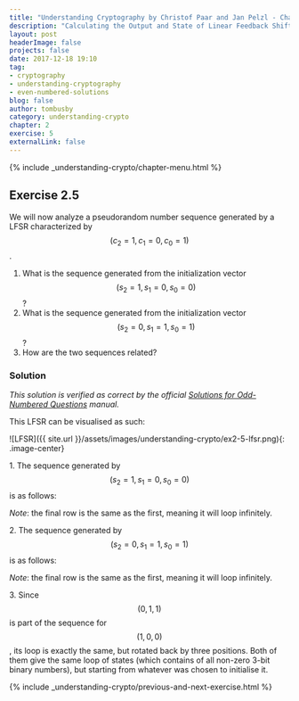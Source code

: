 ```yaml
---
title: "Understanding Cryptography by Christof Paar and Jan Pelzl - Chapter 2 Solutions - Ex2.5"
description: "Calculating the Output and State of Linear Feedback Shift Registers (LFSRs)"
layout: post
headerImage: false
projects: false
date: 2017-12-18 19:10
tag:
- cryptography
- understanding-cryptography
- even-numbered-solutions
blog: false
author: tombusby
category: understanding-crypto
chapter: 2
exercise: 5
externalLink: false
---
```


{% include _understanding-crypto/chapter-menu.html %}

## Exercise 2.5

We will now analyze a pseudorandom number sequence generated by a LFSR characterized by $$ (c_2 = 1, c_1 = 0, c_0 = 1) $$.

1. What is the sequence generated from the initialization vector $$ (s_2 = 1, s_1 = 0, s_0 = 0) $$?
2. What is the sequence generated from the initialization vector $$ (s_2 = 0, s_1 = 1, s_0 = 1) $$?
3. How are the two sequences related?

### Solution

*This solution is verified as correct by the official [Solutions for Odd-Numbered Questions](http://wiki.crypto.rub.de/Buch/en/download/Understanding_Cryptography_Odd_Solutions.pdf) manual.*

This LFSR can be visualised as such:

![LFSR]({{ site.url }}/assets/images/understanding-crypto/ex2-5-lfsr.png){: .image-center}

1\. The sequence generated by $$ (s_2 = 1, s_1 = 0, s_0 = 0) $$ is as follows:

<div style="text-align: center;">
<script type="math/tex">
\begin{array}{c c c|c}
s_2 & s_1 & s_0 & \text{Output} \\ \hline
1 & 0 & 0 & 0 \\
1 & 1 & 0 & 0 \\
1 & 1 & 1 & 1 \\
0 & 1 & 1 & 1 \\
1 & 0 & 1 & 1 \\
0 & 1 & 0 & 0 \\
0 & 0 & 1 & 1 \\ \hline
1 & 0 & 0 & 0
\end{array}
</script>
</div>

*Note*: the final row is the same as the first, meaning it will loop infinitely.

2\. The sequence generated by $$ (s_2 = 0, s_1 = 1, s_0 = 1) $$ is as follows:

<div style="text-align: center;">
<script type="math/tex">
\begin{array}{c c c|c}
s_2 & s_1 & s_0 & \text{Output} \\ \hline
0 & 1 & 1 & 1 \\
1 & 0 & 1 & 1 \\
0 & 1 & 0 & 0 \\
0 & 0 & 1 & 1 \\
1 & 0 & 0 & 0 \\
1 & 1 & 0 & 0 \\
1 & 1 & 1 & 1 \\ \hline
0 & 1 & 1 & 1
\end{array}
</script>
</div>

*Note*: the final row is the same as the first, meaning it will loop infinitely.

3\. Since $$ (0, 1, 1) $$ is part of the sequence for $$ (1, 0, 0) $$, its loop is exactly the same, but rotated back by three positions. Both of them give the same loop of states (which contains of all non-zero 3-bit binary numbers), but starting from whatever was chosen to initialise it.

{% include _understanding-crypto/previous-and-next-exercise.html %}
